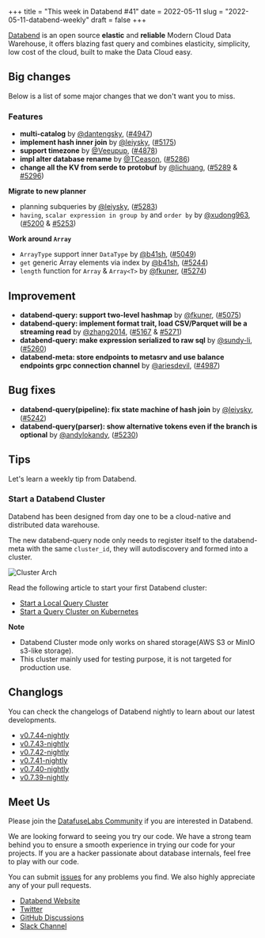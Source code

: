+++
title = "This week in Databend #41"
date = 2022-05-11
slug = "2022-05-11-databend-weekly"
draft = false
+++

[Databend](https://github.com/datafuselabs/databend) is an open source **elastic** and **reliable** Modern Cloud Data Warehouse, it offers blazing fast query and combines elasticity, simplicity, low cost of the cloud, built to make the Data Cloud easy.

## Big changes

Below is a list of some major changes that we don't want you to miss.

### Features

- **multi-catalog** by [@dantengsky](https://github.com/dantengsky), ([#4947](https://github.com/datafuselabs/databend/pull/4947))
- **implement hash inner join** by [@leiysky](https://github.com/leiysky), ([#5175](https://github.com/datafuselabs/databend/pull/5175))
- **support timezone** by [@Veeupup](https://github.com/Veeupup), ([#4878](https://github.com/datafuselabs/databend/pull/4878))
- **impl alter database rename** by [@TCeason](https://github.com/TCeason), ([#5286](https://github.com/datafuselabs/databend/pull/5286))
- **change all the KV from serde to protobuf** by [@lichuang](https://github.com/lichuang), ([#5289](https://github.com/datafuselabs/databend/pull/5289) & [#5296](https://github.com/datafuselabs/databend/pull/5296))

**Migrate to new planner**

- planning subqueries by [@leiysky](https://github.com/leiysky), ([#5283](https://github.com/datafuselabs/databend/pull/5283))
- `having`, `scalar expression in group by` and `order by` by [@xudong963](https://github.com/xudong963), ([#5200](https://github.com/datafuselabs/databend/pull/5200) & [#5253](https://github.com/datafuselabs/databend/pull/5253))

**Work around `Array`**

- `ArrayType` support inner `DataType` by [@b41sh](https://github.com/b41sh), ([#5049](https://github.com/datafuselabs/databend/pull/5049))
- `get` generic Array elements via index by [@b41sh](https://github.com/b41sh), ([#5244](https://github.com/datafuselabs/databend/pull/5244))
- `length` function for `Array` & `Array<T>` by [@fkuner](https://github.com/fkuner), ([#5274](https://github.com/datafuselabs/databend/pull/5274))

## Improvement

- **databend-query: support two-level hashmap** by [@fkuner](https://github.com/fkuner), ([#5075](https://github.com/datafuselabs/databend/pull/5075))
- **databend-query: implement format trait, load CSV/Parquet will be a streaming read** by [@zhang2014](https://github.com/zhang2014), ([#5167](https://github.com/datafuselabs/databend/pull/5167) & [#5271](https://github.com/datafuselabs/databend/pull/5271))
- **databend-query: make expression serialized to raw sql** by [@sundy-li](https://github.com/sundy-li), ([#5260](https://github.com/datafuselabs/databend/pull/5260))
- **databend-meta: store endpoints to metasrv and use balance endpoints grpc connection channel** by [@ariesdevil](https://github.com/ariesdevil), ([#4987](https://github.com/datafuselabs/databend/pull/4987))

## Bug fixes

- **databend-query(pipeline): fix state machine of hash join** by [@leiysky](https://github.com/leiysky), ([#5242](https://github.com/datafuselabs/databend/pull/5242))
- **databend-query(parser):  show alternative tokens even if the branch is optional** by [@andylokandy](https://github.com/andylokandy), ([#5230](https://github.com/datafuselabs/databend/pull/5230))

## Tips

Let's learn a weekly tip from Databend.

### Start a Databend Cluster

Databend has been designed from day one to be a cloud-native and distributed data warehouse.

The new databend-query node only needs to register itself to the databend-meta with the same `cluster_id`, they will autodiscovery and formed into a cluster.

![Cluster Arch](https://datafuse-1253727613.cos.ap-hongkong.myqcloud.com/deploy-minio-cluster.png)

Read the following article to start your first Databend cluster:

- [Start a Local Query Cluster](https://databend.rs/doc/deploy/cluster-minio)
- [Start a Query Cluster on Kubernetes](https://databend.rs/doc/deploy/cluster-k8s-minio)

**Note**

- Databend Cluster mode only works on shared storage(AWS S3 or MinIO s3-like storage).
- This cluster mainly used for testing purpose, it is not targeted for production use.

## Changlogs

You can check the changelogs of Databend nightly to learn about our latest developments.

- [v0.7.44-nightly](https://github.com/datafuselabs/databend/releases/tag/v0.7.44-nightly)
- [v0.7.43-nightly](https://github.com/datafuselabs/databend/releases/tag/v0.7.43-nightly)
- [v0.7.42-nightly](https://github.com/datafuselabs/databend/releases/tag/v0.7.42-nightly)
- [v0.7.41-nightly](https://github.com/datafuselabs/databend/releases/tag/v0.7.41-nightly)
- [v0.7.40-nightly](https://github.com/datafuselabs/databend/releases/tag/v0.7.40-nightly)
- [v0.7.39-nightly](https://github.com/datafuselabs/databend/releases/tag/v0.7.39-nightly)

## Meet Us

Please join the [DatafuseLabs Community](https://github.com/datafuselabs/) if you are interested in Databend.

We are looking forward to seeing you try our code. We have a strong team behind you to ensure a smooth experience in trying our code for your projects.
If you are a hacker passionate about database internals, feel free to play with our code.

You can submit [issues](https://github.com/datafuselabs/databend/issues) for any problems you find. We also highly appreciate any of your pull requests.

- [Databend Website](https://databend.rs)
- [Twitter](https://twitter.com/Datafuse_Labs)
- [GitHub Discussions](https://github.com/datafuselabs/databend/discussions)
- [Slack Channel](https://datafusecloud.slack.com/join/shared_invite/zt-nojrc9up-50IRla1Y1h56rqwCTkkDJA)
